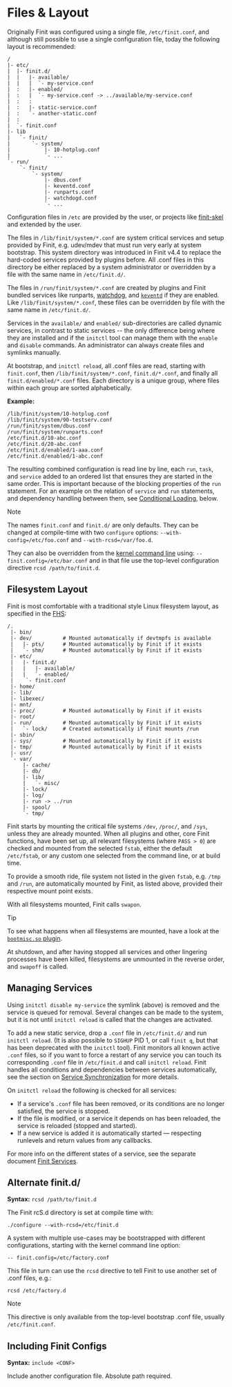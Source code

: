 Files & Layout
==============

Originally Finit was configured using a single file, `/etc/finit.conf`,
and although still possible to use a single configuration file, today
the following layout is recommended:

    /
    |- etc/
    |  |- finit.d/
    |  |   |- available/
    |  |   |  `- my-service.conf
    |  :   |- enabled/
    |  :   |  `- my-service.conf -> ../available/my-service.conf
    |  :   :
    |  :   |- static-service.conf
    |  :   `- another-static.conf
    |  :
    |  `- finit.conf
    |- lib
    |   `- finit/
    |       `- system/
    |           |- 10-hotplug.conf
    |           `- ...
    `- run/
        `- finit/
            `- system/
                |- dbus.conf
                |- keventd.conf
                |- runparts.conf
                |- watchdogd.conf
                `- ...

Configuration files in `/etc` are provided by the user, or projects like
[finit-skel](https://github.com/troglobit/finit-skel) and extended by
the user.

The files in `/lib/finit/system/*.conf` are system critical services and
setup provided by Finit, e.g. udev/mdev that must run very early at system
bootstrap.  This system directory was introduced in Finit v4.4 to replace
the hard-coded services provided by plugins before.  All .conf files in this
directory be either replaced by a system administrator or overridden by a
file with the same name in `/etc/finit.d/`.

The files in `/run/finit/system/*.conf` are created by plugins and Finit
bundled services like runparts, [watchdog](../watchdog.md), and
[`keventd`](../keventd.md) if they are enabled.  Like
`/lib/finit/system/*.conf`, these files can be overridden by file with
the same name in `/etc/finit.d/`.

Services in the `available/` and `enabled/` sub-directories are called
dynamic services, in contrast to static services -- the only difference
being where they are installed and if the `initctl` tool can manage them
with the `enable` and `disable` commands.  An administrator can always
create files and symlinks manually.

At bootstrap, and `initctl reload`, all .conf files are read, starting
with `finit.conf`, then `/lib/finit/system/*.conf`, `finit.d/*.conf`,
and finally all `finit.d/enabled/*.conf` files.  Each directory is a
unique group, where files within each group are sorted alphabetically.

**Example:**

    /lib/finit/system/10-hotplug.conf
    /lib/finit/system/90-testserv.conf
    /run/finit/system/dbus.conf
    /run/finit/system/runparts.conf
    /etc/finit.d/10-abc.conf
    /etc/finit.d/20-abc.conf
    /etc/finit.d/enabled/1-aaa.conf
    /etc/finit.d/enabled/1-abc.conf

The resulting combined configuration is read line by line, each `run`,
`task`, and `service` added to an ordered list that ensures they are
started in the same order.  This is important because of the blocking
properties of the `run` statement.  For an example on the relation of
`service` and `run` statements, and dependency handling between them,
see [Conditional Loading](services.md#conditional-loading), below.

> [!NOTE]
> The names `finit.conf` and `finit.d/` are only defaults.  They can be
> changed at compile-time with two `configure` options:
> `--with-config=/etc/foo.conf` and `--with-rcsd=/var/foo.d`.
>
> They can also be overridden from the [kernel command line](../cmdline.md)
> using: `-- finit.config=/etc/bar.conf` and in that file use the
> top-level configuration directive `rcsd /path/to/finit.d`.

Filesystem Layout
-----------------

Finit is most comfortable with a traditional style Linux filesystem
layout, as specified in the [FHS][]:

    /.
     |- bin/
     |- dev/          # Mounted automatically if devtmpfs is available
     |   |- pts/      # Mounted automatically by Finit if it exists
     |   `- shm/      # Mounted automatically by Finit if it exists
     |- etc/
     |   |- finit.d/
     |   |   |- available/
     |   |   `- enabled/
     |    `- finit.conf
     |- home/
     |- lib/
     |- libexec/
     |- mnt/
     |- proc/         # Mounted automatically by Finit if it exists
     |- root/
     |- run/          # Mounted automatically by Finit if it exists
     |   `- lock/     # Created automatically if Finit mounts /run
     |- sbin/
     |- sys/          # Mounted automatically by Finit if it exists
     |- tmp/          # Mounted automatically by Finit if it exists
     |- usr/
     `- var/
         |- cache/
         |- db/
         |- lib/
         |   `- misc/
         |- lock/
         |- log/
         |- run -> ../run
         |- spool/
         `- tmp/

Finit starts by mounting the critical file systems `/dev`, `/proc/`, and
`/sys`, unless they are already mounted.  When all plugins and other,
core Finit functions, have been set up, all relevant filesystems (where
`PASS > 0`) are checked and mounted from the selected `fstab`, either
the default `/etc/fstab`, or any custom one selected from the command
line, or at build time.

To provide a smooth ride, file system not listed in the given `fstab`,
e.g. `/tmp` and `/run`, are automatically mounted by Finit, as listed
above, provided their respective mount point exists.

With all filesystems mounted, Finit calls `swapon`.

> [!TIP]
> To see what happens when all filesystems are mounted, have a look at
> the [`bootmisc.so` plugin](../plugins.md).

At shutdown, and after having stopped all services and other lingering
processes have been killed, filesystems are unmounted in the reverse
order, and `swapoff` is called.

[FHS]: https://refspecs.linuxfoundation.org/FHS_3.0/fhs/index.html

Managing Services
-----------------

Using `initctl disable my-service` the symlink (above) is removed and
the service is queued for removal.  Several changes can be made to the
system, but it is not until `initctl reload` is called that the changes
are activated.

To add a new static service, drop a `.conf` file in `/etc/finit.d/` and
run `initctl reload`.  (It is also possible to `SIGHUP` PID 1, or call
`finit q`, but that has been deprecated with the `initctl` tool).  Finit
monitors all known active `.conf` files, so if you want to force a
restart of any service you can touch its corresponding `.conf` file in
`/etc/finit.d` and call `initctl reload`.  Finit handles all conditions
and dependencies between services automatically, see the section on
[Service Synchronization](service-sync.md) for more details.

On `initctl reload` the following is checked for all services:

- If a service's `.conf` file has been removed, or its conditions are no
  longer satisfied, the service is stopped.
- If the file is modified, or a service it depends on has been reloaded,
  the service is reloaded (stopped and started).
- If a new service is added it is automatically started — respecting
  runlevels and return values from any callbacks.

For more info on the different states of a service, see the separate
document [Finit Services](../service.md).

Alternate finit.d/
------------------

**Syntax:** `rcsd /path/to/finit.d`

The Finit rcS.d directory is set at compile time with:

    ./configure --with-rcsd=/etc/finit.d

A system with multiple use-cases may be bootstrapped with different
configurations, starting with the kernel command line option:

    -- finit.config=/etc/factory.conf

This file in turn can use the `rcsd` directive to tell Finit to use
another set of .conf files, e.g.:

    rcsd /etc/factory.d

> [!NOTE]
> This directive is only available from the top-level bootstrap .conf
> file, usually `/etc/finit.conf`.

Including Finit Configs
------------------------

**Syntax:** `include <CONF>`

Include another configuration file.  Absolute path required.
